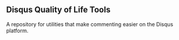 ## Disqus Quality of Life Tools
A repository for utilities that make commenting easier on the Disqus platform.